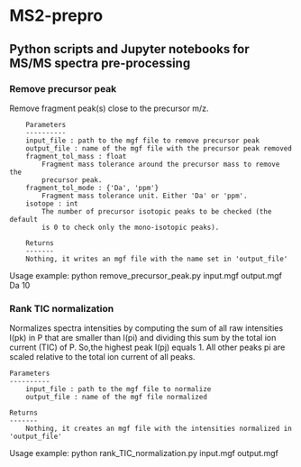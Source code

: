 # MS2-prepro
## Python scripts and Jupyter notebooks for MS/MS spectra pre-processing

### Remove precursor peak 
Remove fragment peak(s) close to the precursor m/z.

        Parameters
        ----------
        input_file : path to the mgf file to remove precursor peak
        output_file : name of the mgf file with the precursor peak removed
        fragment_tol_mass : float
            Fragment mass tolerance around the precursor mass to remove the
            precursor peak.
        fragment_tol_mode : {'Da', 'ppm'}
            Fragment mass tolerance unit. Either 'Da' or 'ppm'.
        isotope : int
            The number of precursor isotopic peaks to be checked (the default
            is 0 to check only the mono-isotopic peaks).
            
        Returns
        -------
        Nothing, it writes an mgf file with the name set in 'output_file'
        
Usage example: python remove_precursor_peak.py input.mgf output.mgf Da 10

### Rank TIC normalization
Normalizes spectra intensities by computing the sum of all raw intensities I(pk) in P that are smaller than I(pi) and dividing this sum by the total ion current (TIC) of P. So,the highest peak I(pj) equals 1. All other peaks pi are scaled relative to the total ion current of all peaks.
    
    Parameters
    ----------
        input_file : path to the mgf file to normalize
        output_file : name of the mgf file normalized
        
    Returns
    -------
        Nothing, it creates an mgf file with the intensities normalized in 'output_file'
        
Usage example: python rank_TIC_normalization.py input.mgf output.mgf
